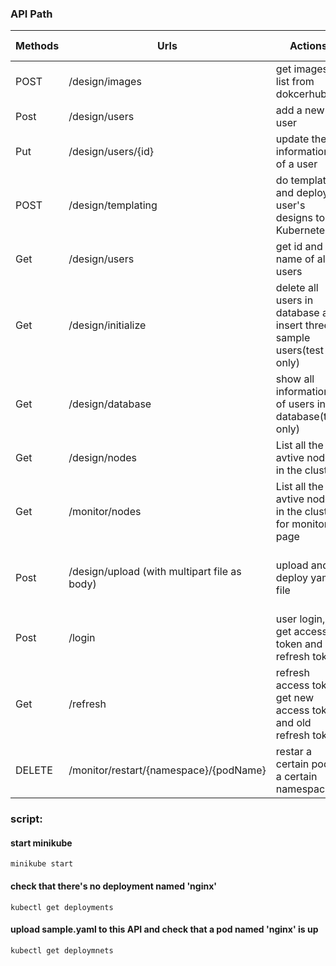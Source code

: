 ### API Path

| Methods | Urls | Actions | Error Response |
| ---------- | ------- | -------- |----------|
| POST | /design/images | get images list from dokcerhub ||
| Post | /design/users | add a new user ||
| Put | /design/users/{id} | update the information of a user ||
| POST | /design/templating | do templating and deploy user's designs to Kubernetes| 400: Deploy fail ||
| Get | /design/users | get id and name of all users || 
| Get | /design/initialize | delete all users in database and insert three sample users(test only) ||
| Get | /design/database | show all information of users in database(test only) ||
| Get | /design/nodes | List all the avtive nodes in the cluster | 404: Kubernetes API fail |
| Get | /monitor/nodes | List all the avtive nodes in the cluster for monitor page | 404: Kubernetes API fail |
| Post | /design/upload (with multipart file as body) | upload and deploy yaml file | 404: invalid yaml file/fail to deploy |
| Post | /login | user login, get access token and refresh token | |
| Get | /refresh | refresh access token, get new access token and old refresh token | |
| DELETE | /monitor/restart/{namespace}/{podName} | restar a certain pod in a certain namespace | 404: Kubernetes API fail |




### script:
#### start minikube
`minikube start `
#### check that there's no deployment named 'nginx'
`kubectl get deployments`
#### upload sample.yaml to this API and check that a pod named 'nginx' is up
`kubectl get deploymnets`

